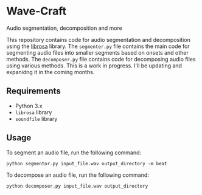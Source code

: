 # Wave-Craft
Audio segmentation, decomposition and more

This repository contains code for audio segmentation and decomposition using the [librosa](https://librosa.org) library. The `segmenter.py` file contains the main code for segmenting audio files into smaller segments based on onsets and other methods. The `decomposer.py` file contains code for decomposing audio files using various methods. This is a work in progress. I'll be updating and expanidng it in the coming months. 

## Requirements

- Python 3.x
- `librosa` library
- `soundfile` library

## Usage

To segment an audio file, run the following command:

```
python segmentor.py input_file.wav output_directory -m beat 
```

To decompose an audio file, run the following command:

```
python decomposer.py input_file.wav output_directory
```

